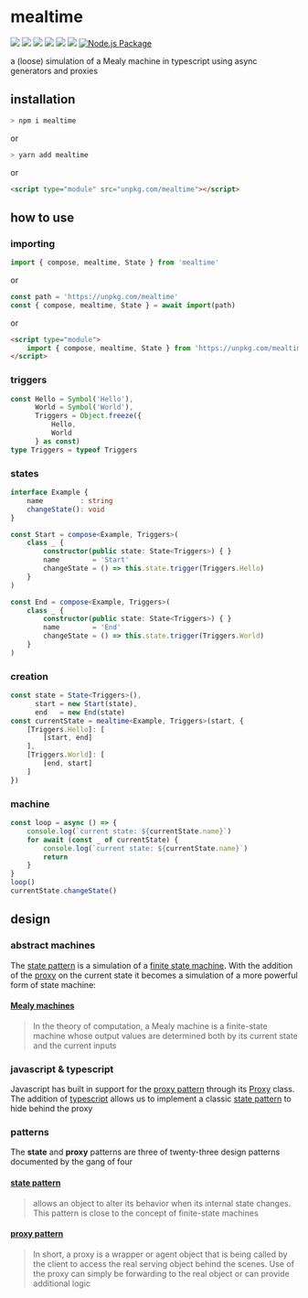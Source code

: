 # mealtime
[![](https://badgen.net/badge/license/MIT/blue)](#) [![](https://badgen.net/npm/types/tslib?icon=typescript&label=)](#) [![](https://badgen.net/github/tag/domrally/mealtime?icon=git&label)](#) [![](https://badgen.net/codeclimate/loc/domrally/mealtime?label=lines&color=green)](#) [![](https://badgen.net/packagephobia/install/mealtime?label=size&color=green)](#) [![](https://badgen.net/npm/dw/mealtime?icon=npm&label&color=green)](#) [![Node.js Package](https://github.com/domrally/mealtime/actions/workflows/npm-publish.yml/badge.svg)](https://github.com/domrally/mealtime/actions/workflows/npm-publish.yml)

a (loose) simulation of a Mealy machine in typescript using async generators and proxies

## installation
```bash
> npm i mealtime
```
or 
```bash
> yarn add mealtime
```
or 
```html
<script type="module" src="unpkg.com/mealtime"></script>
```

## how to use

### importing
```typescript
import { compose, mealtime, State } from 'mealtime'
```
or
```typescript
const path = 'https://unpkg.com/mealtime'
const { compose, mealtime, State } = await import(path)
```
or
```html
<script type="module">
    import { compose, mealtime, State } from 'https://unpkg.com/mealtime'	
</script>
```
### triggers
```typescript
const Hello = Symbol('Hello'),
      World = Symbol('World'),
      Triggers = Object.freeze({
          Hello,
          World
      } as const)
type Triggers = typeof Triggers
```
### states
```typescript
interface Example {
    name         : string
    changeState(): void
}
```
```typescript
const Start = compose<Example, Triggers>(
    class _ {
        constructor(public state: State<Triggers>) { }
        name        = 'Start'
        changeState = () => this.state.trigger(Triggers.Hello)
    }
)
```
```typescript
const End = compose<Example, Triggers>(
    class _ {
        constructor(public state: State<Triggers>) { }
        name        = 'End'
        changeState = () => this.state.trigger(Triggers.World)
    }
)
```
### creation
```typescript
const state = State<Triggers>(),
      start = new Start(state),
      end   = new End(state)
const currentState = mealtime<Example, Triggers>(start, {
    [Triggers.Hello]: [
        [start, end]
    ],
    [Triggers.World]: [
        [end, start]
    ]
})
```
### machine
```typescript
const loop = async () => {
    console.log(`current state: ${currentState.name}`)
    for await (const _ of currentState) {
        console.log(`current state: ${currentState.name}`)
        return
    }
}
loop()
currentState.changeState()
```

## design

### abstract machines
The [state pattern](https://en.wikipedia.org/wiki/State_pattern) is a simulation of a [finite state machine](https://en.wikipedia.org/wiki/Finite-state_machine#Transducers). With the addition of the [proxy](https://developer.mozilla.org/en-US/docs/Web/JavaScript/Reference/Global_Objects/Proxy) on the current state it becomes a simulation of a more powerful form of state machine:

#### [Mealy machines](https://en.wikipedia.org/wiki/Mealy_machine)
> In the theory of computation, 
> a Mealy machine is a finite-state machine 
> whose output values are determined both by 
> its current state and the current inputs


### javascript & typescript
Javascript has built in support for the [proxy pattern](https://en.wikipedia.org/wiki/Proxy_pattern) through its [Proxy](https://developer.mozilla.org/en-US/docs/Web/JavaScript/Reference/Global_Objects/Proxy) class. The addition of [typescript](https://www.typescriptlang.org/) allows us to implement a classic [state pattern](https://en.wikipedia.org/wiki/State_pattern) to hide behind the proxy


### patterns
The **state** and **proxy** patterns 
are three of twenty-three design patterns documented 
by the gang of four

#### [state pattern](https://en.wikipedia.org/wiki/State_pattern)
> allows an object to alter its behavior 
> when its internal state changes.
> This pattern is close to
> the concept of finite-state machines

#### [proxy pattern](https://en.wikipedia.org/wiki/Proxy_pattern)
> In short, a proxy is a wrapper or agent object 
> that is being called by the client 
> to access the real serving object behind the scenes.
> Use of the proxy can simply be forwarding to the real object
> or can provide additional logic
